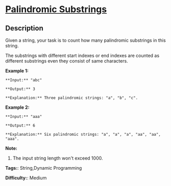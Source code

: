 # [Palindromic Substrings][title]

## Description

Given a string, your task is to count how many palindromic substrings in this
string.

The substrings with different start indexes or end indexes are counted as
different substrings even they consist of same characters.

**Example 1:**  

    
    
    **Input:** "abc"
    **Output:** 3
    **Explanation:** Three palindromic strings: "a", "b", "c".
    

**Example 2:**  

    
    
    **Input:** "aaa"
    **Output:** 6
    **Explanation:** Six palindromic strings: "a", "a", "a", "aa", "aa", "aaa".
    

**Note:**  

  1. The input string length won't exceed 1000.


**Tags:**: String,Dynamic Programming

**Difficulty:**: Medium

[title]: https://leetcode.com/problems/palindromic-substrings
